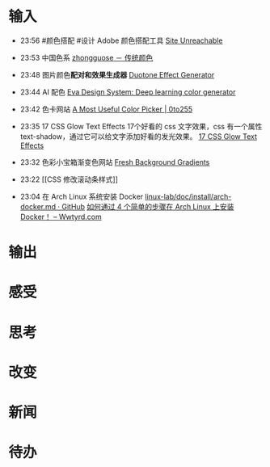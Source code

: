 # 输入
- 23:56 #颜色搭配 #设计 Adobe 颜色搭配工具  [Site Unreachable](https://color.adobe.com/zh/create/color-wheel)
- 23:53 中国色系 [zhongguose － 传统颜色](http://zhongguose.com/)
- 23:48 图片颜色**配对和效果生成器** [Duotone Effect Generator](https://medialoot.com/duotones/)
- 23:44 AI 配色 [Eva Design System: Deep learning color generator](https://colors.eva.design/)
- 23:42 色卡网站 [A Most Useful Color Picker | 0to255](https://0to255.com/) 
- 23:35 17 CSS Glow Text Effects 17个好看的 css 文字效果，css 有一个属性 text-shadow，通过它可以给文字添加好看的发光效果。
  [17 CSS Glow Text Effects](https://freefrontend.com/css-glow-text-effects/)
- 23:32 色彩小宝箱渐变色网站  [Fresh Background Gradients ](https://webgradients.com/)
- 23:22 [[CSS 修改滚动条样式]] 

- 23:04 在 Arch Linux 系统安装 Docker 
  [linux-lab/doc/install/arch-docker.md · GitHub](https://github.com/tinyclub/linux-lab/blob/master/doc/install/arch-docker.md)
  [如何通过 4 个简单的步骤在 Arch Linux 上安装 Docker！ – Wwtyrd.com](https://wwtyrd.com/article/482749/)

# 输出

# 感受

# 思考

# 改变

# 新闻

# 待办